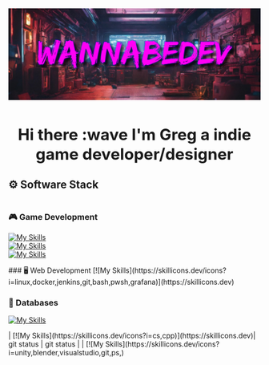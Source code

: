 <h2>
<div align="center">

![Header](images/WannaBeBanner.png)

## Hi there :wave I'm Greg a indie game developer/designer

<!-- HERE SHOULD BE A LINK TO ITCHIO,YT TIWTTER AND SOMETHING ELSE

<a href="https://twitter.com/fronkongames" target="_blank">![](https://img.shields.io/badge/twitter-%231DA1F2.svg?&style=for-the-badge&logo=twitter&logoColor=white)</a> <a href="https://www.linkedin.com/in/martinbr" target="_blank">![](https://img.shields.io/badge/linkedin-%230077B5.svg?&style=for-the-badge&logo=linkedin&logoColor=white)</a> ![](https://komarev.com/ghpvc/?username=fronkongames&label=Profile%20views&color=0e75b6&style=for-the-badge)
##################
-->
</div>
<!--
* :telescope: I am currently working on a [Name of prject] (https://LINKTOproject)
* :memo: I write articles on [my web](https://fronkongames.github.io/).
* :speech_balloon: Ask me about **game development** and **Unity** (**email**). -->


## ⚙️ Software Stack
<div style="display:flex; gap: 0 50px; flex-wrap: wrap">
<div>

### &#127918; Game Development
[![My Skills](https://skillicons.dev/icons?i=cs,cpp)](https://skillicons.dev) <br>
[![My Skills](https://skillicons.dev/icons?i=unity,blender,visualstudio)](https://skillicons.dev) <br>
[![My Skills](https://skillicons.dev/icons?i=ps,firebase,obsidian,git)](https://skillicons.dev)
</div>

<div>
### &#128421; Web Development
[![My Skills](https://skillicons.dev/icons?i=linux,docker,jenkins,git,bash,pwsh,grafana)](https://skillicons.dev)
</div>
<div>

### 📁 Databases
[![My Skills](https://skillicons.dev/icons?i=mongodb,postgresql,mysql)](https://skillicons.dev)
</div>
</div>
| [![My Skills](https://skillicons.dev/icons?i=cs,cpp)](https://skillicons.dev)| git status     | git status    |
| [![My Skills](https://skillicons.dev/icons?i=unity,blender,visualstudio,git,ps,)
<!-- ### 🏢 Working on -->
<!-- <a href="https://github.com/Smbrer1/melon-back-end"> -->
<!--   <img align="center" src="https://github-readme-stats.vercel.app/api/pin/?username=smbrer1&repo=melon-back-end&show_icons=true&line_height=27&title_color=6aa6f8&text_color=8a919a&icon_color=6aa6f8&bg_color=22272e" alt="melon-back-end" /> -->
<!-- </a> -->
